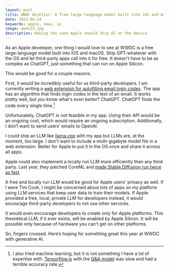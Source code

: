 ```yaml
---
layout: post
title: WWDC Wishlist- A free large-language model built into iOS and macOS
date: 2023-04-24
keywords: apple, news, ai
image: wwdc23.jpg
description: Making the case Apple should ship AI on the device.
---
```


As an Apple developer, one thing I would love to see at WWDC is a free large-language model built into iOS and macOS. Ship GPT-whatever with the OS and let third-party apps call into it for free. It doesn't have to be as complex as ChatGPT, just something that can run on Apple Silicon.

This would be good for a couple reasons.

First, it would be incredibly useful for us third-party developers. I am currently writing a [web extension for autofilling email login codes](https://www.nazariosoftware.com/2023/04/14/log-in-seamlessly-with-autofill-email-codes.html). The app has an algorithm that finds login codes in the text of an email. It works pretty well, but you know what's even better? ChatGPT. ChatGPT finds the code every single time.[^1]

[^1]: I also tried machine learning, but it is not something I have a lot of expertise with. [Tensorflow.js](https://www.tensorflow.org/js) with the [Q&A model](https://github.com/tensorflow/tfjs-models/tree/master/qna) was slow and had a terrible accuracy rate.

Unfortunately, ChatGPT is not feasible in my app. Using their API would be an ongoing cost, which would require an ongoing subscription. Additionally, I don’t want to send users’ emails to OpenAI.

I could ship an LLM like [llama.cpp](https://github.com/ggerganov/llama.cpp) with my app but LLMs are, at the moment, too large. I don't want to include a multi-gigabyte model file in a web extension. Better for Apple to put it in the OS once and share it across all apps.

Apple could also implement a locally run LLM more efficiently than any third party. Last year, they patched CoreML and [made Stable Diffusion run twice as fast](https://arstechnica.com/information-technology/2022/12/apple-slices-its-ai-image-synthesis-times-in-half-with-new-stable-diffusion-fix/).

A free and locally run LLM would be good for Apple users’ privacy as well. If I were Tim Cook, I might be concerned about lots of apps on my platform using LLM services that keep user data to train their models. If Apple provided a free, local, private LLM for developers instead, it would encourage third-party developers to not use other services.

It would even encourage developers to create only for Apple platforms. This theoretical LLM, if it ever exists, will be enabled by Apple Silicon. It will be possible only because of hardware you can’t get on other platforms.

So, fingers crossed. Here’s hoping for something great this year at WWDC with generative AI.
